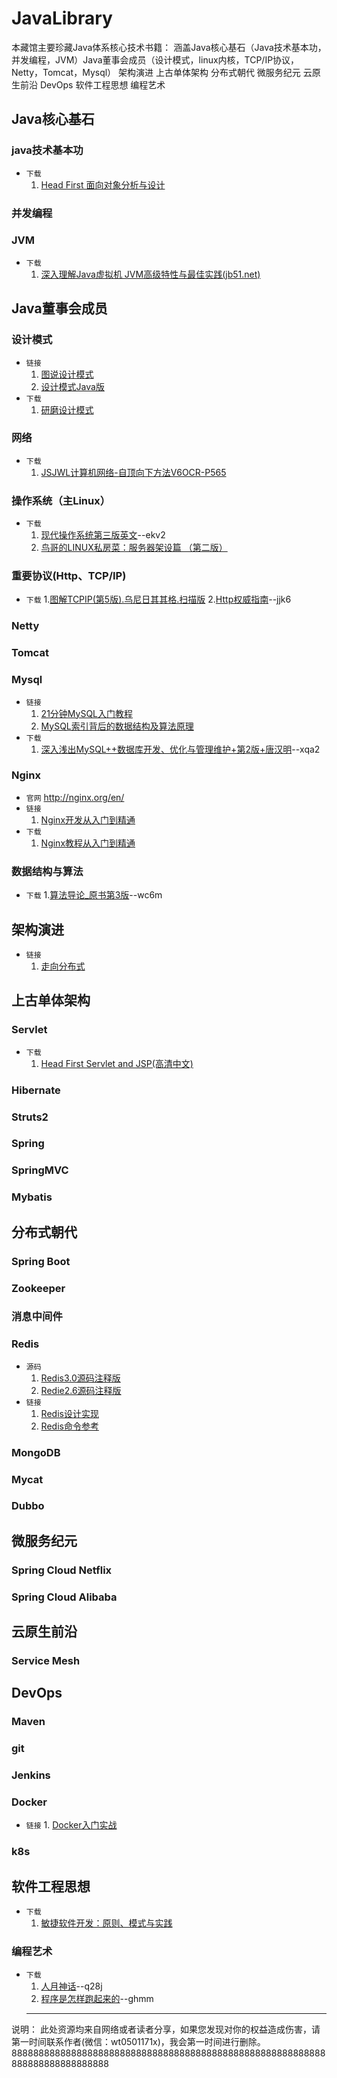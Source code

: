 # JavaLibrary
本藏馆主要珍藏Java体系核心技术书籍：
  涵盖Java核心基石（Java技术基本功，并发编程，JVM）Java董事会成员（设计模式，linux内核，TCP/IP协议，Netty，Tomcat，Mysql） 架构演进 上古单体架构 分布式朝代 微服务纪元 云原生前沿  DevOps 软件工程思想 编程艺术

## Java核心基石
### java技术基本功
  - `下载`
    1. [Head First 面向对象分析与设计](https://pan.baidu.com/s/1SmGMQqZngAGWHp0LMg_wew)
### 并发编程
### JVM
  - `下载`
    1. [深入理解Java虚拟机 JVM高级特性与最佳实践(jb51.net)](https://pan.baidu.com/s/1__qq8sXvwH62eAG_bk9g_Q)

## Java董事会成员
### 设计模式
  - `链接`
    1. [图说设计模式](http://design-patterns.readthedocs.org/zh_CN/latest/index.html)
    2. [设计模式Java版](https://quanke.gitbooks.io/design-pattern-java/content/)
  - `下载`
    1. [研磨设计模式](https://pan.baidu.com/s/1X4OZFxj293_yibxoC32jEA) 
### 网络
  - `下载`
    1. [JSJWL计算机网络-自顶向下方法V6OCR-P565](https://pan.baidu.com/s/1ND9TYpgNsKOI1jS0w5zfLQ)
### 操作系统（主Linux）
  - `下载`
    1. [现代操作系统第三版英文](https://pan.baidu.com/s/1TZsyE45GTi68PmgYRLnrJw)--ekv2
    2. [鸟哥的LINUX私房菜：服务器架设篇 （第二版）](https://pan.baidu.com/s/1Mwlu12jYatrT_EGnjPfUNg)
### 重要协议(Http、TCP/IP)
  - `下载`
    1.[图解TCPIP(第5版).乌尼日其其格.扫描版](https://pan.baidu.com/s/1rPnpSqAwv6CaNha54mFnHQ)
    2.[Http权威指南](https://pan.baidu.com/s/19NuptLCYXjZ7tmWhefjAFQ)--jjk6
### Netty
### Tomcat
### Mysql
  - `链接`
    1. [21分钟MySQL入门教程](https://www.cnblogs.com/mr-wid/archive/2013/05/09/3068229.html)
    2. [MySQL索引背后的数据结构及算法原理](http://blog.codinglabs.org/articles/theory-of-mysql-index.html)
  - `下载`
    1. [深入浅出MySQL++数据库开发、优化与管理维护+第2版+唐汉明](https://pan.baidu.com/s/1kmHLF7LIq2lWX8B1UqxTqw)--xqa2
### Nginx
  - `官网`
    http://nginx.org/en/
  - `链接`
    1. [Nginx开发从入门到精通](http://tengine.taobao.org/book/index.html)
  - `下载`
    1. [Nginx教程从入门到精通](https://pan.baidu.com/s/13GaHFGPFf1cbZpHCnZtEGA)
### 数据结构与算法
  - `下载`
    1.[算法导论_原书第3版](https://pan.baidu.com/s/1Ng3IDM_q9Ti2n5bSRQqEWg)--wc6m

## 架构演进
  - `链接`
    1. [走向分布式](http://dcaoyuan.github.io/papers/pdfs/Scalability.pdf)

## 上古单体架构
### Servlet
  - `下载`
    1. [Head First Servlet and JSP(高清中文)](https://pan.baidu.com/s/15mtGsTxXMwt1bWjTCbtfHQ)
### Hibernate
### Struts2
### Spring
### SpringMVC
### Mybatis

## 分布式朝代
### Spring Boot
### Zookeeper
### 消息中间件
### Redis
- `源码`
  1. [Redis3.0源码注释版](https://github.com/huangz1990/redis-3.0-annotated)
  2. [Redie2.6源码注释版](https://github.com/huangz1990/annotated_redis_source)
- `链接`
  1. [Redis设计实现](http://redisbook.com/)
  2. [Redis命令参考](http://redisdoc.com/)
  
### MongoDB
### Mycat
### Dubbo


## 微服务纪元
### Spring Cloud Netflix
### Spring Cloud Alibaba

## 云原生前沿
### Service Mesh

## DevOps
### Maven
### git
### Jenkins
### Docker
  -  `链接`
    1. [Docker入门实战](https://yuedu.baidu.com/ebook/d817967416fc700abb68fca1?pn=1)
### k8s

## 软件工程思想
  - `下载`
    1. [敏捷软件开发：原则、模式与实践](https://pan.baidu.com/s/1v-QPlYOYTTptKtZDJk1c4w)
### 编程艺术
  - `下载`
    1. [人月神话](https://pan.baidu.com/s/1aqovbAXJ26LDlujcnPiDvA)--q28j
    2. [程序是怎样跑起来的](https://pan.baidu.com/s/1cj4FZXyzhjnQKxmAPhX6ug)--ghmm
    **************
说明：
    此处资源均来自网络或者读者分享，如果您发现对你的权益造成伤害，请第一时间联系作者(微信：wt0501171x)，我会第一时间进行删除。
    8888888888888888888888888888888888888888888888888888888888888888888888888888
